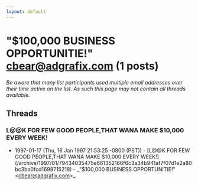 ```yaml
---
layout: default
---
```


# "$100,000 BUSINESS OPPORTUNITIE!" <cbear@adgrafix.com> (1 posts)

_Be aware that many list participants used multiple email addresses over their time active on the list. As such this page may not contain all threads available._

## Threads

### L@@K FOR FEW GOOD PEOPLE,THAT WANA MAKE $10,000 EVERY WEEK!
+ 1997-01-17 (Thu, 16 Jan 1997 21:53:25 -0800 (PST)) - [L@@K FOR FEW GOOD PEOPLE,THAT WANA MAKE $10,000 EVERY WEEK!](/archive/1997/01/79434035475e661352166f6c3a34b941af7f07d1e2a80bc3ba0fcd1698715218) - _"$100,000 BUSINESS OPPORTUNITIE!" \<cbear@adgrafix.com\>_

